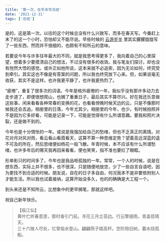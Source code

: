 ```yaml
---
title: '第一次，在年末写总结'
date: '2021-12-31'
tags: ['总结']
---
```

是的，这是第一次。以往的这个时候总没有什么兴致写，而多在春天写。今番赶上末了的这一个小时，恐怕却又不能尽说。早些时候的 [云游岁半](../head-in-the-clouds) 里其实朦朦胧胧写了一些东西，然而并不很细的，也颇有不知所云的意味。

若要说今年与许多往年最大的不同，就是我思考得更多了，我向着自己的心里探望，想着多少要摸清自己的想法，不过没有很多的收效。我与笔友们探讨，却也没有恍然大悟的感觉。或许正如他所说，这本来就不必追索，因为无论如何，终究受到牵引。其实这也不像是有答案的问题，所以我也终究放下心来。但，如果说毫无收获，其实不是这样。也许我更平静了，也许我更热烈了。

“疲倦”，重复了很多次的词语。今年是格外疲倦的一年，我似乎没有那许多动力去走步道了，即便很想爬山，也搁了重重日子，最后其实不算尽兴。好在我还乐意做这些事，闲来看看各种常春的变换的花，也看看傍晚时候天边的云，只是不像那时候我还会去追。相册里的日落，今年尤其少。相册里的今年，也少。有时候拍照并不是因为它多好看，可能是记录一下，可能是觉得有什么所谓意趣。要我和照片决裂，还是做不到的。

今年也是十分惆怅的一年。或说是我强加给自己的愁绪，但也不乏真正的离情。对花对月对风对雨，看云看山看霞看天，这算不算一种思维定势？望着高远深蓝的遥不可及的所在，然后思绪便如杨花一般飞散。年青时候，本不应该有什么所谓愁绪，也许多年后的哪天我再回来看看，便也笑笑，指不准也要红了眼眶。

形单影只的时间多了，今年也是我品咂孤独的一年。常常，一个人的时候，说是在想东西，实际上并不很多，也不很深，只是随便地放空，少了一些自言自语吧，因为更找不到合适的时候。朋友说，自在的日子多自由，何况我本不是非要依附别人才能生活。所以我也试着接纳，这算开始没多久，也的的确确是大工程一个。

到头来还是不知所云，比想象中的更早搁笔，那就这样吧。

祝自己新年快乐。

> 【临江仙】  
黄叶伫听春意思，那时香引门前。寻花三月立苔边。行云擎细雨，青盖揽晴天。  
三十六陂人尽处，忆曾临水登山。翩翩燕子踏高杆。空阶陪旧树，暮水绕孤船。
